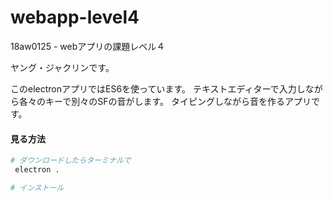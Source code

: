 # webapp-level4
18aw0125 - webアプリの課題レベル４

ヤング・ジャクリンです。

このelectronアプリではES6を使っています。
テキストエディターで入力しながら各々のキーで別々のSFの音がします。
タイピングしながら音を作るアプリです。

#### 見る方法
``` bash
# ダウンロードしたらターミナルで
 electron .

# インストール
 
```
